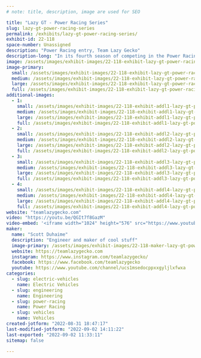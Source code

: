 ```yaml
---
# note: title, description, image are used for SEO

title: "Lazy GT - Power Racing Series"
slug: lazy-gt-power-racing-series
permalink: /exhibits/lazy-gt-power-racing-series/
exhibit-id: 22-118
space-number: Unassigned
description: "Power Racing entry, Team Lazy Gecko"
description-long: "In its fourth season of competing in the Power Racing Series, Lazy GT is a 48v Dual Motor Electric Go Kart. Member of Team Lazy Gecko."
image: /assets/images/exhibit-images/22-118-exhibit-lazy-gt-power-racing-series-2019-11-18-22-15-23-2-large.jpg
image-primary: 
  small: /assets/images/exhibit-images/22-118-exhibit-lazy-gt-power-racing-series-2019-11-18-22-15-23-2-small.jpg
  medium: /assets/images/exhibit-images/22-118-exhibit-lazy-gt-power-racing-series-2019-11-18-22-15-23-2-medium.jpg
  large: /assets/images/exhibit-images/22-118-exhibit-lazy-gt-power-racing-series-2019-11-18-22-15-23-2-large.jpg
  full: /assets/images/exhibit-images/22-118-exhibit-lazy-gt-power-racing-series-2019-11-18-22-15-23-2-full.jpg
additional-images: 
  - 1:
    small: /assets/images/exhibit-images/22-118-exhibit-addl1-lazy-gt-power-racing-series-2019-06-28-18-21-31-small.jpg
    medium: /assets/images/exhibit-images/22-118-exhibit-addl1-lazy-gt-power-racing-series-2019-06-28-18-21-31-medium.jpg
    large: /assets/images/exhibit-images/22-118-exhibit-addl1-lazy-gt-power-racing-series-2019-06-28-18-21-31-large.jpg
    full: /assets/images/exhibit-images/22-118-exhibit-addl1-lazy-gt-power-racing-series-2019-06-28-18-21-31-full.jpg
  - 2:
    small: /assets/images/exhibit-images/22-118-exhibit-addl2-lazy-gt-power-racing-series-2019-07-08-09-51-36-small.jpg
    medium: /assets/images/exhibit-images/22-118-exhibit-addl2-lazy-gt-power-racing-series-2019-07-08-09-51-36-medium.jpg
    large: /assets/images/exhibit-images/22-118-exhibit-addl2-lazy-gt-power-racing-series-2019-07-08-09-51-36-large.jpg
    full: /assets/images/exhibit-images/22-118-exhibit-addl2-lazy-gt-power-racing-series-2019-07-08-09-51-36-full.jpg
  - 3:
    small: /assets/images/exhibit-images/22-118-exhibit-addl3-lazy-gt-power-racing-series-2019-08-23-08-45-35-small.jpg
    medium: /assets/images/exhibit-images/22-118-exhibit-addl3-lazy-gt-power-racing-series-2019-08-23-08-45-35-medium.jpg
    large: /assets/images/exhibit-images/22-118-exhibit-addl3-lazy-gt-power-racing-series-2019-08-23-08-45-35-large.jpg
    full: /assets/images/exhibit-images/22-118-exhibit-addl3-lazy-gt-power-racing-series-2019-08-23-08-45-35-full.jpg
  - 4:
    small: /assets/images/exhibit-images/22-118-exhibit-addl4-lazy-gt-power-racing-series-2019-09-13-16-09-29-1-small.jpg
    medium: /assets/images/exhibit-images/22-118-exhibit-addl4-lazy-gt-power-racing-series-2019-09-13-16-09-29-1-medium.jpg
    large: /assets/images/exhibit-images/22-118-exhibit-addl4-lazy-gt-power-racing-series-2019-09-13-16-09-29-1-large.jpg
    full: /assets/images/exhibit-images/22-118-exhibit-addl4-lazy-gt-power-racing-series-2019-09-13-16-09-29-1-full.jpg
website: "teamlazygecko.com"
video: "https://youtu.be/QGIt7f8GazM"
video-embed: '<iframe width="1024" height="576" src="https://www.youtube.com/embed/QGIt7f8GazM?feature=oembed" frameborder="0" allow="accelerometer; autoplay; clipboard-write; encrypted-media; gyroscope; picture-in-picture" allowfullscreen title="Orlando Maker Faire 2021"></iframe>'
maker: 
  name: "Scott Duhaime"
  description: "Engineer and maker of cool stuff"
  image-primary: /assets/images/exhibit-images/22-118-maker-lazy-gt-power-racing-series-lazy-gt-orlando-medium.jpg
  website: https://teamlazygecko.com
  instagram: https://www.instagram.com/teamlazygecko/
  facebook: https://www.facebook.com/teamlazygecko
  youtube: https://www.youtube.com/channel/ucs1msedocppxxgyljlxfwxa
categories: 
  - slug: electric-vehicles
    name: Electric Vehicles
  - slug: engineering
    name: Engineering
  - slug: power-racing
    name: Power Racing
  - slug: vehicles
    name: Vehicles
created-jotform: "2022-08-31 18:47:17"
last-modified-jotform: "2022-09-02 14:11:22"
last-exported: "2022-09-02 11:33:11"
sitemap: false

---
```

